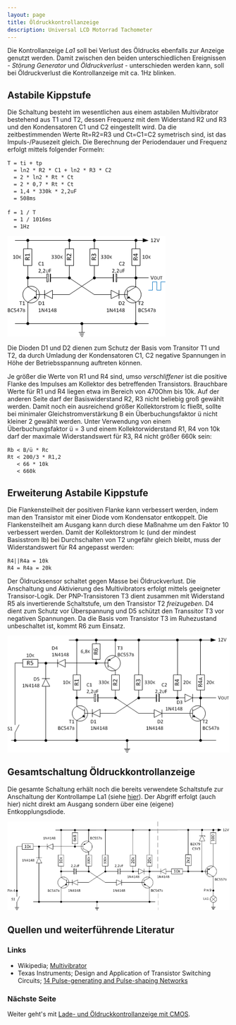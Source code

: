```yaml
---
layout: page
title: Öldruckkontrollanzeige
description: Universal LCD Motorrad Tachometer
---
```


Die Kontrollanzeige _La1_ soll bei Verlust des Öldrucks ebenfalls zur Anzeige genutzt werden. Damit zwischen den beiden unterschiedlichen Ereignissen - _Störung Generator_ und _Öldruckverlust_ - unterschieden werden kann, soll bei Öldruckverlust die Kontrollanzeige mit ca. 1Hz blinken.

## Astabile Kippstufe
Die Schaltung besteht im wesentlichen aus einem astabilen Multivibrator bestehend aus T1 und T2, dessen Frequenz mit dem Widerstand R2 und R3 und den Kondensatoren C1 und C2 eingestellt wird. Da die zeitbestimmenden Werte Rt=R2=R3 und Ct=C1=C2 symetrisch sind, ist das Impuls-/Pausezeit gleich. Die Berechnung der Periodendauer und Frequenz erfolgt mittels folgender Formeln:

    T = ti + tp
      = ln2 * R2 * C1 + ln2 * R3 * C2
      = 2 * ln2 * Rt * Ct
      = 2 * 0,7 * Rt * Ct
      = 1,4 * 330k * 2,2uF
      = 508ms
      
    f = 1 / T
      = 1 / 1016ms
      = 1Hz
    
![Astabile Kippstufe Abb. 1](../images/Astabile_Kippstufe_1.png)

Die Dioden D1 und D2 dienen zum Schutz der Basis vom Transitor T1 und T2, da durch Umladung der Kondensatoren C1, C2 negative Spannungen in Höhe der Betriebsspannung auftreten können. 

Je größer die Werte von R1 und R4 sind, umso _verschliffener_ ist die positive Flanke des Impulses am Kollektor des betreffenden Transistors. Brauchbare Werte für R1 und R4 liegen etwa im Bereich von 470Ohm bis 10k. Auf der anderen Seite darf der Basiswiderstand R2, R3 nicht beliebig groß gewählt werden. Damit noch ein ausreichend größer Kollektorstrom Ic fließt, sollte bei minimaler Gleichstromverstärkung B ein Überbuchungsfaktor ü nicht kleiner 2 gewählt werden. Unter Verwendung von einem Überbuchungsfaktor ü = 3 und einem Kollektorwiderstand R1, R4 von 10k darf der maximale Widerstandswert für R3, R4 nicht größer 660k sein:

    Rb < B/ü * Rc
    Rt < 200/3 * R1,2
       < 66 * 10k
       < 660k

## Erweiterung Astabile Kippstufe
Die Flankensteilheit der positiven Flanke kann verbessert werden, indem man den Transistor mit einer Diode vom Kondensator entkoppelt. Die Flankensteilheit am Ausgang kann durch diese Maßnahme um den Faktor 10 verbessert werden. Damit der Kollektorstrom Ic (und der mindest Basisstrom Ib) bei Durchschalten von T2 ungefähr gleich bleibt, muss der Widerstandswert für R4 angepasst werden:

    R4||R4a = 10k
    R4 = R4a = 20k

Der Öldrucksensor schaltet gegen Masse bei Öldruckverlust. Die Anschaltung und Aktivierung des Multivibrators erfolgt mittels geeigneter Transisor-Logik. Der PNP-Transistoren T3 dient zusammen mit Widerstand R5 als invertierende Schaltstufe, um den Transistor T2 _freizugeben_. D4 dient zum Schutz vor Überspannung und D5 schützt den Transsitor T3 vor negativen Spannungen. Da die Basis vom Transistor T3 im Ruhezustand unbeschaltet ist, kommt R6 zum Einsatz.

![Astabile Kippstufe Abb. 2](../images/Astabile_Kippstufe_2.png)

## Gesamtschaltung Öldruckkontrollanzeige
Die gesamte Schaltung erhält noch die bereits verwendete Schaltstufe zur Anschaltung der Kontrollampe La1 (siehe [hier](kontrollanzeige_1.html)). Der Abgriff erfolgt (auch hier) nicht direkt am Ausgang sondern über eine (eigene) Entkopplungsdiode.

![Gesamtschaltung Öldruckkontrollanzeige](../images/Oeldruckkontrollanzeige.png)

## Quellen und weiterführende Literatur

### Links
- Wikipedia; [Multivibrator](https://de.wikipedia.org/wiki/Multivibrator#Astabile_Kippstufe_mit_Transistoren)
- Texas Instruments; Design and Application of Transistor Switching Circuits; [14 Pulse-generating and Pulse-shaping Networks](http://archive.org/details/DesignAndApplicationOfTransistorSwitchingCircuits/page/n285)

### Nächste Seite
Weiter geht's mit [Lade- und Öldruckkontrollanzeige mit CMOS](kontrollanzeige_3.html).

